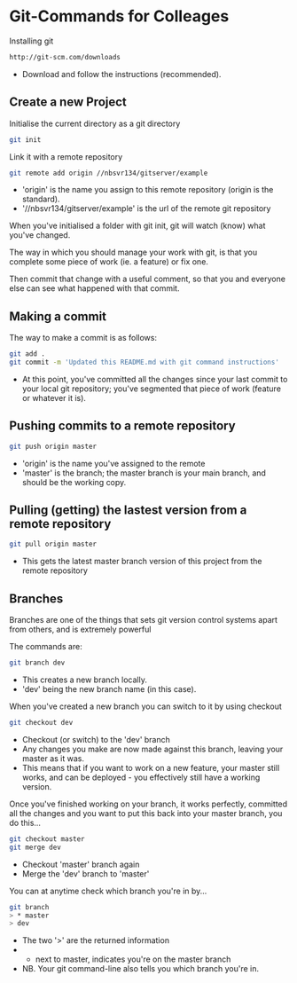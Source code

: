 Git-Commands for Colleages
==========================

Installing git
```bash
http://git-scm.com/downloads
```
- Download and follow the instructions (recommended).


Create a new Project
--------------------

Initialise the current directory as a git directory
```bash
git init
```

Link it with a remote repository
```bash 
git remote add origin //nbsvr134/gitserver/example
```
- 'origin' is the name you assign to this remote repository (origin is the standard).
- '//nbsvr134/gitserver/example' is the url of the remote git repository


When you've initialised a folder with git init, git will watch (know) what you've changed.

The way in which you should manage your work with git, is that you complete some piece of work (ie. a feature) or fix one.

Then commit that change with a useful comment, so that you and everyone else can see what happened with that commit.

Making a commit
---------------

The way to make a commit is as follows:
```bash
git add .
git commit -m 'Updated this README.md with git command instructions'
```
- At this point, you've committed all the changes since your last commit to your local git repository; you've segmented that piece of work (feature or whatever it is).

Pushing commits to a remote repository
--------------------------------------

```bash
git push origin master
```
- 'origin' is the name you've assigned to the remote
- 'master' is the branch; the master branch is your main branch, and should be the working copy.


Pulling (getting) the lastest version from a remote repository
--------------------------------------------------------------
```bash
git pull origin master
```
- This gets the latest master branch version of this project from the remote repository

Branches
--------

Branches are one of the things that sets git version control systems apart from others, and is extremely powerful

The commands are:
```bash
git branch dev
```
- This creates a new branch locally.
- 'dev' being the new branch name (in this case).

When you've created a new branch you can switch to it by using checkout
```bash
git checkout dev
```
- Checkout (or switch) to the 'dev' branch
- Any changes you make are now made against this branch, leaving your master as it was.
- This means that if you want to work on a new feature, your master still works, and can be deployed - you effectively still have a working version.

Once you've finished working on your branch, it works perfectly, committed all the changes and you want to put this back into your master branch, you do this...

```bash
git checkout master
git merge dev
```
- Checkout 'master' branch again
- Merge the 'dev' branch to 'master'


You can at anytime check which branch you're in by...
```bash 
git branch
> * master
> dev
```

- The two '>' are the returned information
- * next to master, indicates you're on the master branch
- NB. Your git command-line also tells you which branch you're in.
